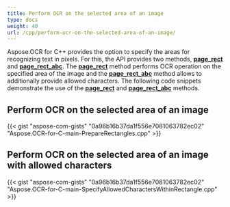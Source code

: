 ```yaml
---
title: Perform OCR on the selected area of an image
type: docs
weight: 40
url: /cpp/perform-ocr-on-the-selected-area-of-an-image/
---
```


Aspose.OCR for C++ provides the option to specify the areas for recognizing text in pixels. For this, the API provides two methods, **[page_rect](https://apireference.aspose.com/ocr/cpp/a00005#ga752eb6fb406f683226968d7341563bdc)** and **[page_rect_abc](https://apireference.aspose.com/ocr/cpp/a00005#gac18245d4e1ca774d564d3a3d834fcd8f)**. The **[page_rect](https://apireference.aspose.com/ocr/cpp/a00005#ga752eb6fb406f683226968d7341563bdc)** method performs OCR operation on the specified area of the image and the **[page_rect_abc](https://apireference.aspose.com/ocr/cpp/a00005#gac18245d4e1ca774d564d3a3d834fcd8f)** method allows to additionally provide allowed characters. The following code snippets demonstrate the use of the **[page_rect](https://apireference.aspose.com/ocr/cpp/a00005#ga752eb6fb406f683226968d7341563bdc)** and **[page_rect_abc](https://apireference.aspose.com/ocr/cpp/a00005#gac18245d4e1ca774d564d3a3d834fcd8f)** methods.

## **Perform OCR on the selected area of an image**

{{< gist "aspose-com-gists" "0a96b16b37da1f556e7081063782ec02" "Aspose.OCR-for-C-main-PrepareRectangles.cpp" >}}

## **Perform OCR on the selected area of an image with allowed characters**

{{< gist "aspose-com-gists" "0a96b16b37da1f556e7081063782ec02" "Aspose.OCR-for-C-main-SpecifyAllowedCharactersWithinRectangle.cpp" >}}
